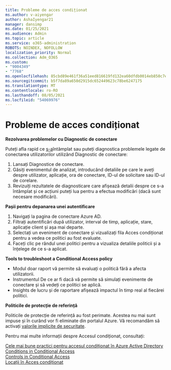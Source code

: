 ```yaml
---
title: Probleme de acces condiționat
ms.author: v-aiyengar
author: AshaIyengar21
manager: dansimp
ms.date: 01/25/2021
ms.audience: Admin
ms.topic: article
ms.service: o365-administration
ROBOTS: NOINDEX, NOFOLLOW
localization_priority: Normal
ms.collection: Adm_O365
ms.custom:
- "9004349"
- "7768"
ms.openlocfilehash: 85cbd89e461f36a51eed816619fd132ea60dfdb0014eb850c7ec3f38d41e1ca2
ms.sourcegitcommit: b5f7da89a650d2915dc652449623c78be6247175
ms.translationtype: MT
ms.contentlocale: ro-RO
ms.lasthandoff: 08/05/2021
ms.locfileid: "54069976"
---
```

# <a name="conditional-access-issues"></a>Probleme de acces condiționat

**Rezolvarea problemelor cu Diagnostic de conectare**

Puteți afla rapid ce [s-a](https://portal.azure.com/#blade/Microsoft_AAD_IAM/ActiveDirectoryMenuBlade/diagnose/symptomId/ms_aad_dxp_signin_caDiagnoseAndSolveSummarySymptom)întâmplat sau puteți diagnostica problemele legate de conectarea utilizatorilor utilizând Diagnostic de conectare:

1. Lansați Diagnostice de conectare.
1. Găsiți evenimentul de analizat, introducând detaliile pe care le aveți despre utilizator, aplicație, ora de conectare, ID-ul de solicitare sau ID-ul de corelare.
1. Revizuiți rezultatele de diagnosticare care afișează detalii despre ce s-a întâmplat și ce acțiuni puteți lua pentru a efectua modificări (dacă sunt necesare modificări).

**Pașii pentru depanarea unei autentificare** 

1. Navigați la pagina de conectare Azure AD.
1. Filtrați autentificări după utilizator, interval de timp, aplicație, stare, aplicație client și așa mai departe.
1. Selectați un eveniment de conectare și vizualizați fila Acces condiționat pentru a vedea ce politici au fost evaluate.
1. Faceți clic pe rândul unei politici pentru a vizualiza detaliile politicii și a înțelege de ce s-a aplicat.

**Tools to troubleshoot a Conditional Access policy**

- Modul doar raport vă permite să evaluați o politică fără a afecta utilizatorii.
- Instrumentul De ce ar fi dacă vă permite să simulați evenimente de conectare și să vedeți ce politici se aplică.
- Insights de lucru și de raportare afișează impactul în timp real al fiecărei politici.

**Politicile de protecție de referință**

Politicile de protecție de referință au fost perimate. Acestea nu mai sunt impuse și în curând vor fi eliminate din portalul Azure. Vă recomandăm să activați [valorile implicite de securitate](https://docs.microsoft.com/azure/active-directory/fundamentals/concept-fundamentals-security-defaults).

Pentru mai multe informații despre Accesul condiționat, consultați:

[Cele mai bune practici pentru accesul condiționat în Azure Active Directory](https://docs.microsoft.com/azure/active-directory/conditional-access/best-practices)  
 [Conditions in Conditional Access](https://docs.microsoft.com/azure/active-directory/conditional-access/best-practices)  
 [Controls in Conditional Access](https://docs.microsoft.com/azure/active-directory/conditional-access/controls)  
 [Locații în Acces condiționat](https://docs.microsoft.com/azure/active-directory/conditional-access/location-condition)
